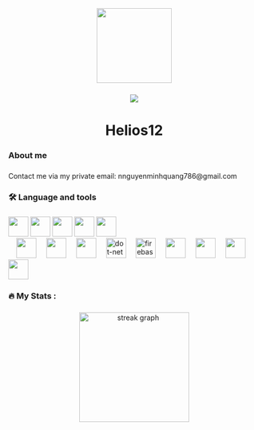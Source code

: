 <div align="center">
  <img height="150" src="https://media.giphy.com/media/M9gbBd9nbDrOTu1Mqx/giphy.gif"  />
</div>

###

<div align="center">
  <img src="https://visitor-badge.laobi.icu/badge?page_id=maurodesouza.maurodesouza&"  />
</div>

###

<h1 align="center">Helios12</h1>

###

<h3 align="left">About me</h3>

###

<p align="left">
  Contact me via my private email: nnguyenminhquang786@gmail.com
</p>

###

<h3 align="left">🛠 Language and tools</h3>

###

<div align="left">
  <img src="https://cdn.jsdelivr.net/gh/devicons/devicon@latest/icons/csharp/csharp-original.svg" height="40"/>
  <img src="https://cdn.jsdelivr.net/gh/devicons/devicon@latest/icons/java/java-original.svg" height="40"/>
  <img src="https://cdn.jsdelivr.net/gh/devicons/devicon@latest/icons/cplusplus/cplusplus-original.svg" height="40"/>
  <img src="https://cdn.jsdelivr.net/gh/devicons/devicon@latest/icons/kotlin/kotlin-original.svg" height="40" />
  <img src="https://cdn.jsdelivr.net/gh/devicons/devicon@latest/icons/javascript/javascript-original.svg" height="40"/>
  <br/>
  <img width="12"/>
  <img src="https://cdn.jsdelivr.net/gh/devicons/devicon@latest/icons/react/react-original.svg" height="40"/>
  <img width="12" />
  <img src="https://cdn.jsdelivr.net/gh/devicons/devicon@latest/icons/androidstudio/androidstudio-original.svg" height="40"/>
  <img width="12" />
  <img src="https://cdn.jsdelivr.net/gh/devicons/devicon@latest/icons/unity/unity-original.svg" height="40"/>
  <img width="12" />
  <img src="https://cdn.jsdelivr.net/gh/devicons/devicon/icons/dot-net/dot-net-plain-wordmark.svg" height="40" alt="dot-net logo"  />
  <img width="12" />
  <img src="https://cdn.jsdelivr.net/gh/devicons/devicon/icons/firebase/firebase-plain-wordmark.svg" height="40" alt="firebase logo"  />
  <img width="12" />
  <img src="https://cdn.jsdelivr.net/gh/devicons/devicon@latest/icons/dotnetcore/dotnetcore-original.svg" height="40"/>
  <img width="12" />
  <img src="https://cdn.jsdelivr.net/gh/devicons/devicon@latest/icons/sqlite/sqlite-original.svg" height="40"/>
  <img width="12" />
  <img src="https://cdn.jsdelivr.net/gh/devicons/devicon@latest/icons/mysql/mysql-original.svg" height="40"/>
  <img width="12" />
  <img src="https://cdn.jsdelivr.net/gh/devicons/devicon@latest/icons/sqldeveloper/sqldeveloper-original.svg" height="40"/>
</div>

###

<h3 align="left">🔥   My Stats :</h3>

###

<div align="center">
  <img src="https://streak-stats.demolab.com?user=maurodesouza&locale=en&mode=daily&theme=dark&hide_border=false&border_radius=5&order=3" height="220" alt="streak graph"  />
</div>

###
